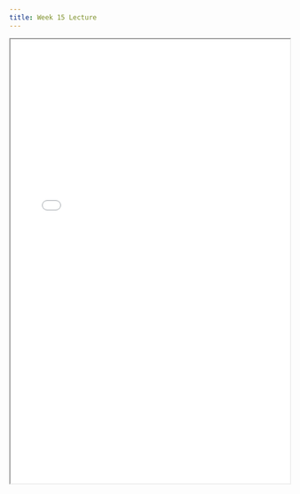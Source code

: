 ```yaml
---
title: Week 15 Lecture
---
```


<iframe src="/lectures/week-15.pdf" width="100%" height="800"></iframe>

